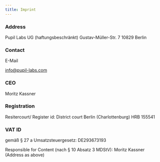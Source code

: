 ```yaml
---
title: Imprint
---
```

<h3 class="u-padBottom--0">Address</h3>

<p>Pupil Labs UG (haftungsbeschränkt) Gustav-Müller-Str. 7 10829 Berlin</p>

<h3 class="u-padBottom--0">Contact</h3>E-Mail 

<p><a href="mailto:info@pupil-labs.com" target="_blank">info@pupil-labs.com</a></p>

<h3 class="u-padBottom--0">CEO</h3>

<p>Moritz Kassner</p>

<h3 class="u-padBottom--0">Registration</h3>

<p>Resitercourt/ Register id: District court Berlin (Charlottenburg) HRB 155541</p>

<h3 class="u-padBottom--0">VAT ID</h3>

<p>gemäß § 27 a Umsatzsteuergesetz: DE293673193</p>

<p>Responsible for Content (nach § 10 Absatz 3 MDStV): Moritz Kassner (Address as above)</p>
